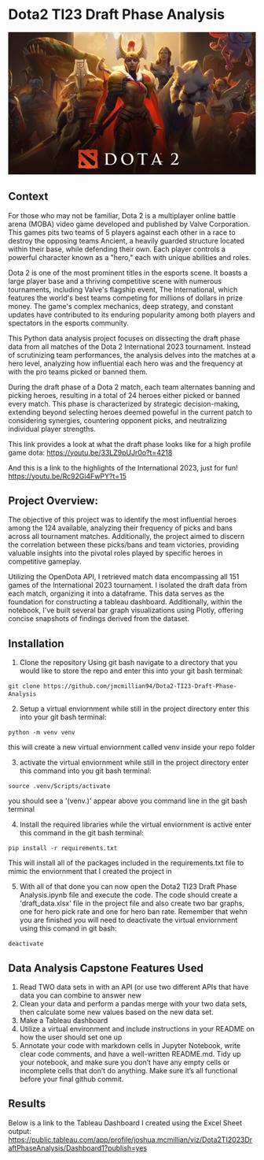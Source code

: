 # Dota2 TI23 Draft Phase Analysis

![dota 2 banner](capsule_616x353.jpg)

## Context
For those who may not be familiar, Dota 2 is a multiplayer online battle arena (MOBA) video game developed and published by Valve Corporation. This games pits two teams of 5 players against each other in a race to destroy the opposing teams Ancient, a heavily guarded structure located within their base, while defending their own. Each player controls a powerful character known as a "hero," each with unique abilities and roles.

Dota 2 is one of the most prominent titles in the esports scene. It boasts a large player base and a thriving competitive scene with numerous tournaments, including Valve's flagship event, The International, which features the world's best teams competing for millions of dollars in prize money. The game's complex mechanics, deep strategy, and constant updates have contributed to its enduring popularity among both players and spectators in the esports community.

This Python data analysis project focuses on dissecting the draft phase data from all matches of the Dota 2 International 2023 tournament. Instead of scrutinizing team performances, the analysis delves into the matches at a hero level, analyzing how influential each hero was and the frequency at with the pro teams picked or banned them. 

During the draft phase of a Dota 2 match, each team alternates banning and picking heroes, resulting in a total of 24 heroes either picked or banned every match. This phase is characterized by strategic decision-making, extending beyond selecting heroes deemed poweful in the current patch to considering synergies, countering opponent picks, and neutralizing individual player strengths.

This link provides a look at what the draft phase looks like for a high profile game dota:
https://youtu.be/33LZ9pUJr0o?t=4218

And this is a link to the highlights of the International 2023, just for fun!
https://youtu.be/Rc92Gi4FwPY?t=15

## Project Overview:

The objective of this project was to identify the most influential heroes among the 124 available, analyzing their frequency of picks and bans across all tournament matches. Additionally, the project aimed to discern the correlation between these picks/bans and team victories, providing valuable insights into the pivotal roles played by specific heroes in competitive gameplay.

Utilizing the OpenDota API, I retrieved match data encompassing all 151 games of the International 2023 tournament. I isolated the draft data from each match, organizing it into a dataframe. This data serves as the foundation for constructing a tableau dashboard. Additionally, within the notebook, I've built several bar graph visualizations using Plotly, offering concise snapshots of findings derived from the dataset.

## Installation

1. Clone the repository
Using git bash navigate to a directory that you would like to store the repo and enter this into your git bash terminal:
```
git clone https://github.com/jmcmillian94/Dota2-TI23-Draft-Phase-Analysis
```
2. Setup a virtual enviornment
while still in the project directory enter this into your git bash terminal:
```
python -m venv venv
```
this will create a new virtual enviornment called venv inside your repo folder
   
3. activate the virtual enviornment
while still in the project directory enter this command into you git bash terminal:
```
source .venv/Scripts/activate
```
you should see a '(venv.)' appear above you command line in the git bash terminal

4. Install the required libraries
while the virtual enviornment is active enter this command in the git bash terminal:
```
pip install -r requirements.txt
```
This will install all of the packages included in the requirements.txt file to mimic the enviornment that I created the project in

5. With all of that done you can now open the Dota2 TI23 Draft Phase Analysis.ipynb file and execute the code. The code should create a 'draft_data.xlsx' file in the project file and also create two bar graphs, one for hero pick rate and one for hero ban rate. Remember that wehn you are finished you will need to deactivate the virtual enviornment using this comand in git bash:
```
deactivate
```

## Data Analysis Capstone Features Used
1. Read TWO data sets in with an API (or use two different APIs that have data you can combine to answer new
2. Clean your data and perform a pandas merge with your two data sets, then calculate some new values based on the new data set.
3. Make a Tableau dashboard
4. Utilize a virtual environment and include instructions in your README on how the user should set one up
5. Annotate your code with markdown cells in Jupyter Notebook, write clear code comments, and have a well-written README.md. Tidy up your notebook, and make sure you don’t have any empty cells or incomplete cells that don’t do anything. Make sure it’s all functional before your final github commit.

## Results

Below is a link to the Tableau Dashboard I created using the Excel Sheet output:
https://public.tableau.com/app/profile/joshua.mcmillian/viz/Dota2TI2023DraftPhaseAnalysis/Dashboard1?publish=yes


